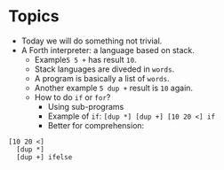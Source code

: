 # Topics

- Today we will do something not trivial.
- A Forth interpreter: a language based on stack.
  - Example`5 5 +` has result `10`.
  - Stack languages are diveded in `words`.
  - A program is basically a list of `words`.
  - Another example `5 dup +` result is `10` again.
  - How to do `if` or `for`?
    - Using sub-programs
    - Example of `if`: `[dup *] [dup +] [10 20 <] if`
    - Better for comprehension:
```
[10 20 <]
  [dup *]
  [dup +] ifelse
```
